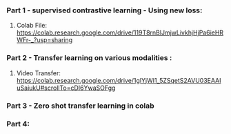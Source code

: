 ### Part 1 - supervised contrastive learning  - Using new loss:
1) Colab File: https://colab.research.google.com/drive/119T8rnBlJmjwLivkhjHjPa6ieHRWFr-_?usp=sharing
### Part 2 - Transfer learning on various modalities : 
1) Video Transfer: https://colab.research.google.com/drive/1glYjWI1_5ZSqetS2AVU03EAAIuSaiukU#scrollTo=cDI6YwaSOFgg
### Part 3 - Zero shot transfer learning in colab
### Part 4: 


